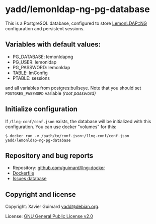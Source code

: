 # yadd/lemonldap-ng-pg-database

This is a PostgreSQL database, configured to store
[LemonLDAP::NG](https://lemonldap-ng.org) configuration and persistent
sessions.

## Variables with default values:

* PG\_DATABASE: lemonldapng
* PG\_USER: lemonldap
* PG\_PASSWORD: lemonldap
* TABLE: lmConfig
* PTABLE: sessions

and all variables from postgres:bullseye. Note that you should set
`POSTGRES_PASSWORD` variable _(root password)_

## Initialize configuration

If `/llng-conf/conf.json` exists, the database will be initialized with this
configuration. You can use docker "volumes" for this:

```shell
$ docker run -v /path/to/conf.json:/llng-conf/conf.json yadd/lemonldap-ng-pg-database
```

## Repository and bug reports

* Repository: [github.com/guimard/llng-docker](https://github.com/guimard/llng-docker/tree/master/pg)
* [Dockerfile](https://github.com/guimard/llng-docker/blob/master/pg/Dockerfile)
* [Issues database](https://github.com/guimard/llng-docker/issues)

## Copyright and license

Copyright: Xavier Guimard <yadd@debian.org>.

License: [GNU General Public License v2.0](../LICENSE)
